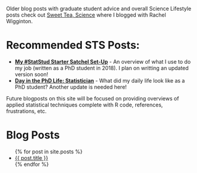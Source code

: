 Older blog posts with graduate student advice and overall Science Lifestyle posts check out [Sweet Tea, Science](www.sweetteascience.com) where I blogged with Rachel Wigginton. 

# Recommended STS Posts:
* [**My #StatStud Starter Satchel Set-Up**](https://sweetteascience.com/2018/08/24/my-statstud-starter-satchel-set-up/) - An overview of what I use to do my job (written as a PhD student in 2018). I plan on writting an updated version soon!
* [**Day in the PhD Life: Statistician**](https://sweetteascience.com/2017/03/04/day-in-the-phd-life-statistician/) - What did my daily life look like as a PhD student? Another update is needed here!

Future blogposts on this site will be focused on providing overviews of applied statistical techniques complete with R code, references, frustrations, etc.

# Blog Posts

<ul>
  {% for post in site.posts %}
    <li>
      <a href="{{ post.url }}">{{ post.title }}</a>
    </li>
  {% endfor %}
</ul>

